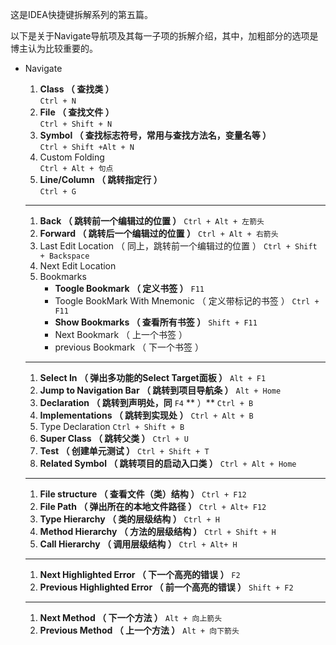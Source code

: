 这是IDEA快捷键拆解系列的第五篇。

以下是关于Navigate导航项及其每一子项的拆解介绍，其中，加粗部分的选项是博主认为比较重要的。

* Navigate  
  1. **Class （ 查找类 ）**  
     `Ctrl + N`  
  2. **File （ 查找文件 ）**  
     `Ctrl + Shift + N`  
  3. **Symbol （ 查找标志符号，常用与查找方法名，变量名等 ）**  
     `Ctrl + Shift +Alt + N`  
  4. Custom Folding   
     `Ctrl + Alt + 句点`  
  5. **Line/Column （ 跳转指定行 ）**  
     `Ctrl + G`

  ---

  1. **Back （ 跳转前一个编辑过的位置 ）**
     `Ctrl + Alt + 左箭头`
  2. **Forward （ 跳转后一个编辑过的位置 ）**
     `Ctrl + Alt + 右箭头`
  3. Last Edit Location （ 同上，跳转前一个编辑过的位置 ） 
     `Ctrl + Shift + Backspace`
  4. Next Edit Location
  5. Bookmarks
     * **Toogle Bookmark （ 定义书签 ）**
       `F11`
     * Toogle BookMark With Mnemonic （ 定义带标记的书签 ） 
       `Ctrl + F11`
     * **Show Bookmarks （ 查看所有书签 ）**
       `Shift + F11`
     * Next Bookmark （ 上一个书签 ）
     * previous Bookmark （ 下一个书签 ）

  ---

  1. **Select In （ 弹出多功能的Select Target面板 ）**
     `Alt + F1`
  2. **Jump to Navigation Bar （ 跳转到项目导航条 ）**
     `Alt + Home`
  3. **Declaration （ 跳转到声明处，同**
     `F4`
     ** ）**
     `Ctrl + B`
  4. **Implementations （ 跳转到实现处 ）**
     `Ctrl + Alt + B`
  5. Type Declaration 
     `Ctrl + Shift + B`
  6. **Super Class （ 跳转父类 ）**
     `Ctrl + U`
  7. **Test （ 创建单元测试 ）**
     `Ctrl + Shift + T`
  8. **Related Symbol （ 跳转项目的启动入口类 ）**
     `Ctrl + Alt + Home`

  ---

  1. **File structure （ 查看文件（类）结构 ）**
     `Ctrl + F12`
  2. **File Path （ 弹出所在的本地文件路径 ）**
     `Ctrl + Alt+ F12`
  3. **Type Hierarchy （ 类的层级结构 ）**
     `Ctrl + H`
  4. **Method Hierarchy （ 方法的层级结构 ）**
     `Ctrl + Shift + H`
  5. **Call Hierarchy （ 调用层级结构 ）**
     `Ctrl + Alt+ H`

  ---

  1. **Next Highlighted Error （ 下一个高亮的错误 ）**
     `F2`
  2. **Previous Highlighted Error （ 前一个高亮的错误 ）**
     `Shift + F2`

  ---

  1. **Next Method （ 下一个方法 ）**
     `Alt + 向上箭头`
  2. **Previous Method （ 上一个方法 ）**
     `Alt + 向下箭头`



